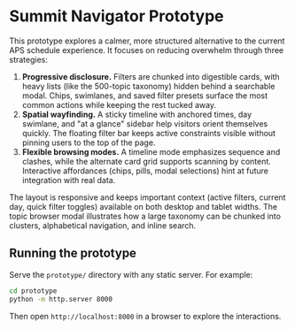 # Summit Navigator Prototype

This prototype explores a calmer, more structured alternative to the current APS schedule experience. It focuses on reducing overwhelm through three strategies:

1. **Progressive disclosure.** Filters are chunked into digestible cards, with heavy lists (like the 500-topic taxonomy) hidden behind a searchable modal. Chips, swimlanes, and saved filter presets surface the most common actions while keeping the rest tucked away.
2. **Spatial wayfinding.** A sticky timeline with anchored times, day swimlane, and "at a glance" sidebar help visitors orient themselves quickly. The floating filter bar keeps active constraints visible without pinning users to the top of the page.
3. **Flexible browsing modes.** A timeline mode emphasizes sequence and clashes, while the alternate card grid supports scanning by content. Interactive affordances (chips, pills, modal selections) hint at future integration with real data.

The layout is responsive and keeps important context (active filters, current day, quick filter toggles) available on both desktop and tablet widths. The topic browser modal illustrates how a large taxonomy can be chunked into clusters, alphabetical navigation, and inline search.

## Running the prototype

Serve the `prototype/` directory with any static server. For example:

```bash
cd prototype
python -m http.server 8000
```

Then open `http://localhost:8000` in a browser to explore the interactions.
